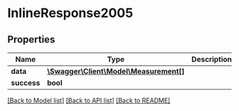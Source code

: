 # InlineResponse2005

## Properties
Name | Type | Description | Notes
------------ | ------------- | ------------- | -------------
**data** | [**\Swagger\Client\Model\Measurement[]**](Measurement.md) |  | [optional] 
**success** | **bool** |  | [optional] 

[[Back to Model list]](../README.md#documentation-for-models) [[Back to API list]](../README.md#documentation-for-api-endpoints) [[Back to README]](../README.md)


